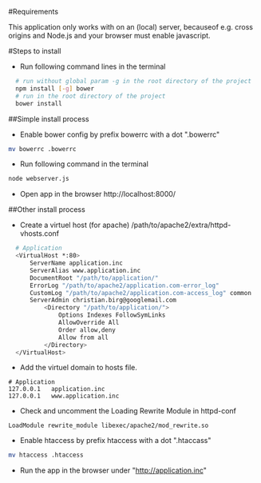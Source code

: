 #Requirements

This application only works with on an (local) server, becauseof e.g. cross origins and Node.js and your browser must enable javascript.

#Steps to install

-	Run following command lines in the terminal

```bash
  # run without global param -g in the root directory of the project
  npm install [-g] bower
  # run in the root directory of the project
  bower install

```

##Simple install process

-	Enable bower config by prefix bowerrc with a dot ".bowerrc"

```bash
mv bowerrc .bowerrc
```

-	Run following command in the terminal

```bash
node webserver.js
```

-	Open app in the browser http://localhost:8000/

##Other install process

-	Create a virtuel host (for apache) /path/to/apache2/extra/httpd-vhosts.conf

```bash
  # Application
  <VirtualHost *:80>
      ServerName application.inc
      ServerAlias www.application.inc
      DocumentRoot "/path/to/application/"
      ErrorLog "/path/to/apache2/application.com-error_log"
      CustomLog "/path/to/apache2/application.com-access_log" common
      ServerAdmin christian.birg@googlemail.com
          <Directory "/path/to/application/">
              Options Indexes FollowSymLinks
              AllowOverride All
              Order allow,deny
              Allow from all
          </Directory>
  </VirtualHost>
```

-	Add the virtuel domain to hosts file.

```
# Application
127.0.0.1   application.inc
127.0.0.1   www.application.inc
```

-	Check and uncomment the Loading Rewrite Module in httpd-conf

```
LoadModule rewrite_module libexec/apache2/mod_rewrite.so
```

-	Enable htaccess by prefix htaccess with a dot ".htaccass"

```bash
mv htaccess .htaccess
```

-	Run the app in the browser under "http://application.inc"
